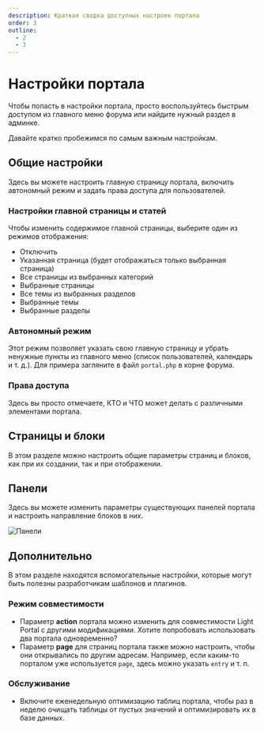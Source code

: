 ```yaml
---
description: Краткая сводка доступных настроек портала
order: 3
outline:
  - 2
  - 3
---
```


# Настройки портала

Чтобы попасть в настройки портала, просто воспользуйтесь быстрым доступом из главного меню форума или найдите нужный раздел в админке.

Давайте кратко пробежимся по самым важным настройкам.

## Общие настройки

Здесь вы можете настроить главную страницу портала, включить автономный режим и задать права доступа для пользователей.

### Настройки главной страницы и статей

Чтобы изменить содержимое главной страницы, выберите один из режимов отображения:

- Отключить
- Указанная страница (будет отображаться только выбранная страница)
- Все страницы из выбранных категорий
- Выбранные страницы
- Все темы из выбранных разделов
- Выбранные темы
- Выбранные разделы

### Автономный режим

Этот режим позволяет указать свою главную страницу и убрать ненужные пункты из главного меню (список пользователей, календарь и т. д.). Для примера загляните в файл `portal.php` в корне форума.

### Права доступа

Здесь вы просто отмечаете, КТО и ЧТО может делать с различными элементами портала.

## Страницы и блоки

В этом разделе можно настроить общие параметры страниц и блоков, как при их создании, так и при отображении.

## Панели

Здесь вы можете изменить параметры существующих панелей портала и настроить направление блоков в них.

![Панели](panels.png)

## Дополнительно

В этом разделе находятся вспомогательные настройки, которые могут быть полезны разработчикам шаблонов и плагинов.

### Режим совместимости

- Параметр **action** портала можно изменить для совместимости Light Portal с другими модификациями. Хотите попробовать использовать два портала одновременно?
- Параметр **page** для страниц портала также можно настроить, чтобы они открывались по другим адресам. Например, если каким-то порталом уже используется `page`, здесь можно указать `entry` и т. п.

### Обслуживание

- Включите еженедельную оптимизацию таблиц портала, чтобы раз в неделю очищать таблицы от пустых значений и оптимизировать их в базе данных.
